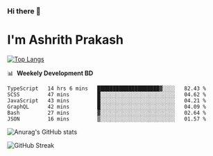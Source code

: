 ### Hi there 👋
# I'm Ashrith Prakash


[![Top Langs](https://github-readme-stats.vercel.app/api/top-langs/?username=xxcheckmatexx&layout=compact&count_private=true&include_all_commits=true&show_icons=true&line_height=20&title_color=FFFFFF&icon_color=FFFFFF&text_color=FFFFFF&bg_color=0D1117)](https://github.com/anuraghazra/github-readme-stats)

📊 &nbsp;**Weekely Development BD**

<!--START_SECTION:waka-->

```text
TypeScript   14 hrs 6 mins   ████████████████████▓░░░░   82.43 %
SCSS         47 mins         █░░░░░░░░░░░░░░░░░░░░░░░░   04.62 %
JavaScript   43 mins         █░░░░░░░░░░░░░░░░░░░░░░░░   04.21 %
GraphQL      42 mins         █░░░░░░░░░░░░░░░░░░░░░░░░   04.09 %
Bash         27 mins         ▓░░░░░░░░░░░░░░░░░░░░░░░░   02.64 %
JSON         16 mins         ▒░░░░░░░░░░░░░░░░░░░░░░░░   01.57 %
```

<!--END_SECTION:waka-->

![Anurag's GitHub stats](https://github-readme-stats.vercel.app/api?username=xxcheckmatexx&count_private=true&show_icons=true&theme=merko)  

![GitHub Streak](http://github-readme-streak-stats.herokuapp.com?user=xxcheckmatexx&theme=merko&hide_border=true&date_format=M%20j%5B%2C%20Y%5D&fire=DD0E0B)
<br/>
